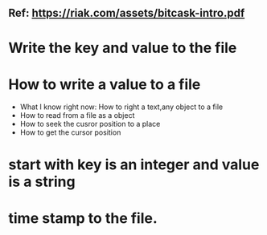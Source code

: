 ## Ref: https://riak.com/assets/bitcask-intro.pdf

# Write the key and value to the file
# How to write a value to a file
  - What I know right now: How to right a text,any object to a file 
  - How to read from a file as a object
  - How to seek the cusror position to a place
  - How to get the cursor position

# start with key is an integer and value is a string
# time stamp to the file.
